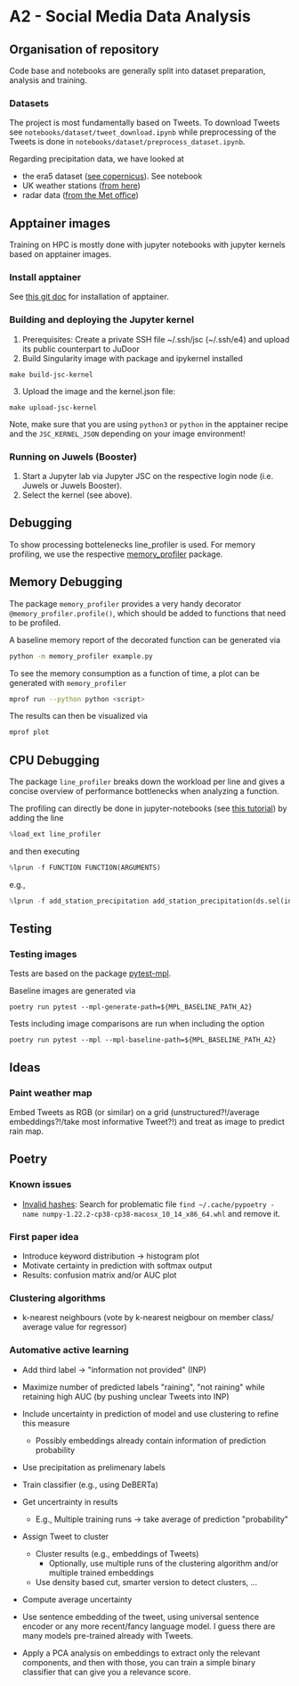 # A2 - Social Media Data Analysis

## Organisation of repository
Code base and notebooks are generally split into dataset preparation, analysis and training.

### Datasets
The project is most fundamentally based on Tweets. To download Tweets see `notebooks/dataset/tweet_download.ipynb` while preprocessing of the Tweets is done in `notebooks/dataset/preprocess_dataset.ipynb`.

Regarding precipitation data, we have looked at
* the era5 dataset ([see copernicus](https://cds.climate.copernicus.eu/cdsapp#!/dataset/reanalysis-era5-land?tab=overview)). See notebook
* UK weather stations ([from here](https://data.ceda.ac.uk/badc/ukmo-midas-open/data/uk-hourly-rain-obs/dataset-version-202207))
* radar data ([from the Met office](https://catalogue.ceda.ac.uk/uuid/82adec1f896af6169112d09cc1174499))

## Apptainer images
Training on HPC is mostly done with jupyter notebooks with jupyter kernels based on apptainer images.

### Install apptainer
See [this git doc](https://github.com/apptainer/apptainer/blob/main/INSTALL.md) for installation of apptainer.

### Building and deploying the Jupyter kernel
1. Prerequisites:
Create a private SSH file ~/.ssh/jsc (~/.ssh/e4) and upload its public counterpart
to JuDoor
2. Build Singularity image with package and ipykernel installed
```shell
make build-jsc-kernel
```
3. Upload the image and the kernel.json file:
```shell
make upload-jsc-kernel
```

Note, make sure that you are using `python3` or `python` in the apptainer recipe and the `JSC_KERNEL_JSON` depending on your image environment!
### Running on Juwels (Booster)
1. Start a Jupyter lab via Jupyter JSC on the respective login node (i.e. Juwels or Juwels Booster).
2. Select the kernel (see above).

## Debugging
To show processing bottelenecks line_profiler is used. For memory profiling, we use the respective [memory_profiler](https://github.com/pythonprofilers/memory_profiler) package.

## Memory Debugging
The package `memory_profiler` provides a very handy decorator `@memory_profiler.profile()`, which should be added to functions that need to be profiled.

A baseline memory report of the decorated function can be generated via
```bash
python -m memory_profiler example.py
```

To see the memory consumption as a function of time, a plot can be generated with `memory_profiler`
```bash
mprof run --python python <script>
```
The results can then be visualized via
```bash
mprof plot
```

## CPU Debugging
The package `line_profiler` breaks down the workload per line and gives a concise overview of performance bottlenecks when analyzing a function.

The profiling can directly be done in jupyter-notebooks (see [this tutorial](https://jakevdp.github.io/PythonDataScienceHandbook/01.07-timing-and-profiling.html)) by adding the line
```python
%load_ext line_profiler
```
and then executing
```python
%lprun -f FUNCTION FUNCTION(ARGUMENTS)
```
e.g.,
```python
%lprun -f add_station_precipitation add_station_precipitation(ds.sel(index=slice(1000)), df)
```
## Testing

### Testing images
Tests are based on the package [pytest-mpl](https://github.com/matplotlib/pytest-mpl).

Baseline images are generated via
```shell
poetry run pytest --mpl-generate-path=${MPL_BASELINE_PATH_A2}
```

Tests including image comparisons are run when including the option
```shell
poetry run pytest --mpl --mpl-baseline-path=${MPL_BASELINE_PATH_A2}
```


## Ideas

### Paint weather map
Embed Tweets as RGB (or similar) on a grid (unstructured?!/average embeddings?!/take most informative Tweet?!) and treat as image to predict rain map.

## Poetry

### Known issues
- [Invalid hashes](https://stackoverflow.com/questions/71001968/python-poetry-install-failure-invalid-hashes):
    Search for problematic file `find ~/.cache/pypoetry -name numpy-1.22.2-cp38-cp38-macosx_10_14_x86_64.whl` and remove it.
### First paper idea
* Introduce keyword distribution -> histogram plot
* Motivate certainty in prediction with softmax output
* Results: confusion matrix and/or AUC plot

### Clustering algorithms
* k-nearest neighbours (vote by k-nearest neigbour on member class/ average value for regressor)
### Automative active learning
* Add third label -> "information not provided" (INP)
* Maximize number of predicted labels "raining", "not raining" while retaining high AUC (by pushing unclear Tweets into INP)


* Include uncertainty in prediction of model and use clustering to refine this measure
    * Possibly embeddings already contain information of prediction probability

* Use precipitation as prelimenary labels
* Train classifier (e.g., using DeBERTa)
* Get uncertrainty in results
    * E.g., Multiple training runs -> take average of prediction "probability"
* Assign Tweet to cluster
    * Cluster results (e.g., embeddings of Tweets)
        * Optionally, use multiple runs of the clustering algorithm and/or multiple trained embeddings
    * Use density based cut, smarter version to detect clusters, ...
* Compute average uncertainty

* Use sentence embedding of the tweet, using universal sentence encoder or any more recent/fancy language model. I guess there are many models pre-trained already with Tweets.
* Apply a PCA analysis on embeddings to extract only the relevant components, and then with those, you can train a simple binary classifier that can give you a relevance score.
